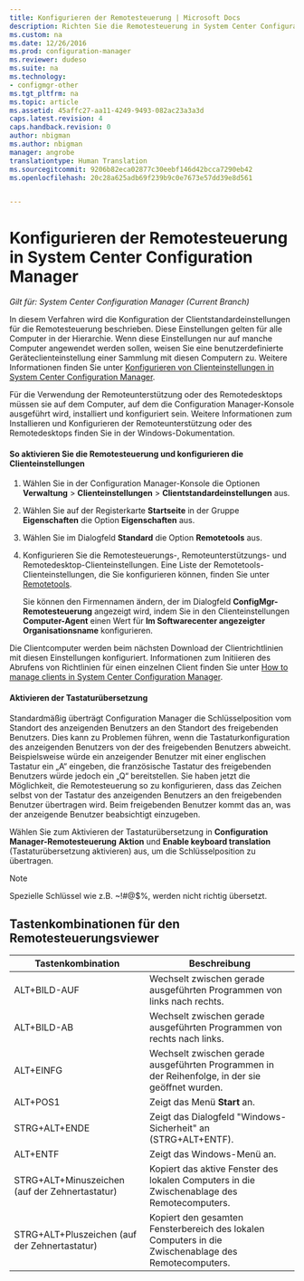 ```yaml
---
title: Konfigurieren der Remotesteuerung | Microsoft Docs
description: Richten Sie die Remotesteuerung in System Center Configuration Manager ein.
ms.custom: na
ms.date: 12/26/2016
ms.prod: configuration-manager
ms.reviewer: dudeso
ms.suite: na
ms.technology:
- configmgr-other
ms.tgt_pltfrm: na
ms.topic: article
ms.assetid: 45affc27-aa11-4249-9493-082ac23a3a3d
caps.latest.revision: 4
caps.handback.revision: 0
author: nbigman
ms.author: nbigman
manager: angrobe
translationtype: Human Translation
ms.sourcegitcommit: 9206b82eca02877c30eebf146d42bcca7290eb42
ms.openlocfilehash: 20c28a625adb69f239b9c0e7673e57dd39e8d561


---
```

# <a name="configuring-remote-control-in-system-center-configuration-manager"></a>Konfigurieren der Remotesteuerung in System Center Configuration Manager

*Gilt für: System Center Configuration Manager (Current Branch)*

 In diesem Verfahren wird die Konfiguration der Clientstandardeinstellungen für die Remotesteuerung beschrieben. Diese Einstellungen gelten für alle Computer in der Hierarchie. Wenn diese Einstellungen nur auf manche Computer angewendet werden sollen, weisen Sie eine benutzerdefinierte Geräteclienteinstellung einer Sammlung mit diesen Computern zu. Weitere Informationen finden Sie unter [Konfigurieren von Clienteinstellungen in System Center Configuration Manager](../../../../core/clients/deploy/configure-client-settings.md). 

Für die Verwendung der Remoteunterstützung oder des Remotedesktops müssen sie auf dem Computer, auf dem die Configuration Manager-Konsole ausgeführt wird, installiert und konfiguriert sein. Weitere Informationen zum Installieren und Konfigurieren der Remoteunterstützung oder des Remotedesktops finden Sie in der Windows-Dokumentation.  

#### <a name="to-enable-remote-control-and-configure-client-settings"></a>So aktivieren Sie die Remotesteuerung und konfigurieren die Clienteinstellungen  

1.  Wählen Sie in der Configuration Manager-Konsole die Optionen **Verwaltung** > **Clienteinstellungen** > **Clientstandardeinstellungen** aus.  

4.  Wählen Sie auf der Registerkarte **Startseite** in der Gruppe **Eigenschaften** die Option **Eigenschaften** aus.  

5.  Wählen Sie im Dialogfeld **Standard** die Option **Remotetools** aus.  

6.  Konfigurieren Sie die Remotesteuerungs-, Remoteunterstützungs- und Remotedesktop-Clienteinstellungen. Eine Liste der Remotetools-Clienteinstellungen, die Sie konfigurieren können, finden Sie unter [Remotetools](../../../../core/clients/deploy/about-client-settings.md#remote-tools).  

    Sie können den Firmennamen ändern, der im Dialogfeld **ConfigMgr-Remotesteuerung** angezeigt wird, indem Sie in den Clienteinstellungen **Computer-Agent** einen Wert für **Im Softwarecenter angezeigter Organisationsname** konfigurieren.  

 Die Clientcomputer werden beim nächsten Download der Clientrichtlinien mit diesen Einstellungen konfiguriert. Informationen zum Initiieren des Abrufens von Richtlinien für einen einzelnen Client finden Sie unter [How to manage clients in System Center Configuration Manager](../../../../core/clients/manage/manage-clients.md).  

#### <a name="enable-keyboard-translation"></a>Aktivieren der Tastaturübersetzung

Standardmäßig überträgt Configuration Manager die Schlüsselposition vom Standort des anzeigenden Benutzers an den Standort des freigebenden Benutzers. Dies kann zu Problemen führen, wenn die Tastaturkonfiguration des anzeigenden Benutzers von der des freigebenden Benutzers abweicht. Beispielsweise würde ein anzeigender Benutzer mit einer englischen Tastatur ein „A“ eingeben, die französische Tastatur des freigebenden Benutzers würde jedoch ein „Q“ bereitstellen. Sie haben jetzt die Möglichkeit, die Remotesteuerung so zu konfigurieren, dass das Zeichen selbst von der Tastatur des anzeigenden Benutzers an den freigebenden Benutzer übertragen wird. Beim freigebenden Benutzer kommt das an, was der anzeigende Benutzer beabsichtigt einzugeben.

Wählen Sie zum Aktivieren der Tastaturübersetzung in **Configuration Manager-Remotesteuerung** **Aktion** und **Enable keyboard translation** (Tastaturübersetzung aktivieren) aus, um die Schlüsselposition zu übertragen.

> [!NOTE]
>
> Spezielle Schlüssel wie z.B. ~!#@$%, werden nicht richtig übersetzt.


## <a name="keyboard-shortcuts-for-the-remote-control-viewer"></a>Tastenkombinationen für den Remotesteuerungsviewer

|Tastenkombination|Beschreibung|  
|-----------------------|-----------------|  
|ALT+BILD-AUF|Wechselt zwischen gerade ausgeführten Programmen von links nach rechts.|  
|ALT+BILD-AB|Wechselt zwischen gerade ausgeführten Programmen von rechts nach links.|  
|ALT+EINFG|Wechselt zwischen gerade ausgeführten Programmen in der Reihenfolge, in der sie geöffnet wurden.|  
|ALT+POS1|Zeigt das Menü **Start** an.|  
|STRG+ALT+ENDE|Zeigt das Dialogfeld "Windows-Sicherheit" an (STRG+ALT+ENTF).|  
|ALT+ENTF|Zeigt das Windows-Menü an.|  
|STRG+ALT+Minuszeichen (auf der Zehnertastatur)|Kopiert das aktive Fenster des lokalen Computers in die Zwischenablage des Remotecomputers.|  
|STRG+ALT+Pluszeichen (auf der Zehnertastatur)|Kopiert den gesamten Fensterbereich des lokalen Computers in die Zwischenablage des Remotecomputers.|  



<!--HONumber=Dec16_HO5-->


